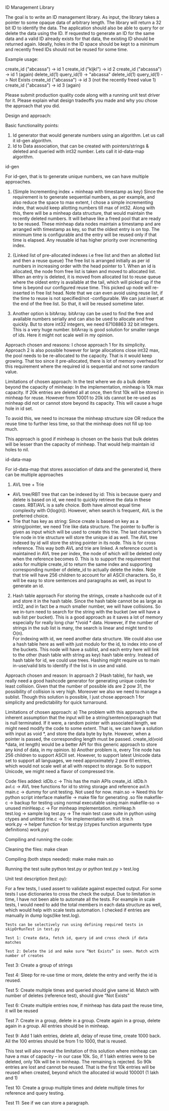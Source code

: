 ID Management Library

The goal is to write an ID management library.  As input, the library takes a pointer to some opaque data of arbitrary length.  The library will return a 32 bit ID to identify the data.  The application should also be able to query for or delete the data using the ID.  If requested to generate an ID for the same data and a valid ID already exists for that data, the existing ID should be returned again.  Ideally, holes in the ID space should be kept to a minimum and recently freed IDs should not be reused for some time.
 
Example usage:
 
create_id ("abcassa") -> id 1
create_id ("kljkl") -> id 2
create_id ("abcassa") -> id 1 (again)
delete_id(1)
query_id(1) -> "abcassa" 
delete_id(1)
query_id(1) -> Not Exists
create_id ("abcassa") -> id 3 (not the recently freed value 1)
create_id ("abcassa") -> id 3 (again)
 
Please submit production quality code along with a running unit test driver for it.  Please explain what design tradeoffs you made and why you chose the approach that you did.






















Design and approach:

Basic functionality points:
1.	Id generator that would generate numbers using an algorithm. Let us call it id-gen algorithm.
2.	Id to Data association, that can be created with pointers/strings & deleted and queried with int32 number. Lets call it id-data-map algorithm.

id-gen

For id-gen, that is to generate unique numbers, we can have multiple approaches. 
1)	{Simple Incrementing index + minheap with timestamp as key}
Since the requirement is to generate sequential numbers, as per example, and also reduce the space to max extent, I chose a simple incrementing index, that would keep allotting numbers till max of int32. Along with this, there will be a minheap data structure, that would maintain the recently deleted numbers. It will behave like a freed pool that are ready to be reused. These minheap data nodes maintain a timestamp and are arranged with timestamp as key, so that the oldest entry is on top. The minimum time is configurable and the entry will be reused only if that time is elapsed. Any reusable id has higher priority over incrementing index.

2)	{Linked list of pre-allocated indexes i.e free list and then an allotted list and then a reuse queue}
The free list is arranged initially as per id numbers in increasing order with the head pointer to 1. When an id is allocated, the node from free list is taken and moved to allocated list.
When an entry is deleted, it is moved from allocated list to reuse queue where the oldest entry is available at the tail, which will picked up if the time is beyond our configured reuse time. This picked up node will re-inserted in free list head.
Note that we can even avoid using reuse list, if the time to reuse is not specified/not -configurable. We can just insert at the end of the free list. So that, it will be reused sometime later. 

3)	Another option is bitArray. bitArray can be used to find the free and available numbers serially and can also be used to allocate and free quickly. But to store int32 integers, we need 67108863 32 bit integers.  This is a very huge number. bitArray is good solution for smaller range of ids. Here it might not scale well in my opinion.
           
Approach chosen and reasons:
I chose approach 1 for its simplicity. Approach 2 is also possible however for large allocations close int32 max, the pool needs to be re-allocated to the capacity. That is it would keep growing. That too since it pre-allocated, there is lot of memory overhead for this requirement where the required id is sequential and not some random value.

Limitations of chosen approach:
In the test where we do a bulk delete beyond the capacity of minheap:
In the implementation, minheap is 10k max capacity. If 20k entries are deleted all at once, then first 10k will be stored in minheap for reuse. However from 10001 to 20k ids cannot be re-used as minheap did not or cannot store beyond its capacity. This will cause a huge hole in id set. 

To avoid this, we need to increase the minheap structure size OR reduce the reuse time to further less time, so that the minheap does not fill up too much. 

This approach is good if minheap is chosen on the basis that bulk deletes will be lesser than the capacity of minheap. That would help maintain id holes to nil.

id-data-map

For id-data-map that stores association of data and the generated id, there can be multiple approaches

1)	AVL tree + Trie
-	AVL tree/RBT tree that can be indexed by id: 
This is because query and delete is based on id, we need to quickly retrieve the data in these cases. RBT/AVL is a safe choice. Both have almost equal time complexity with O(log(n)). However, when search is frequent, AVL is the preferred choice. 
-	Trie that has key as string:
Since create is based on key as a string/pointer, we need Trie like data structure.
The pointer to buffer is given as input which will be used to create this trie. The last character’s trie node in trie structure will store the unique id as well. 
The AVL tree indexed by id will store the string pointer in its node. This is for cross reference. This way both AVL and trie are linked.
A reference count is maintained in AVL tree per index, the node of which will be deleted only when the reference becomes 0. This is to support the requirement that asks for multiple create_id to return the same index and supporting corresponding number of delete_id to actually delete the index. 
Note that trie will have 256 children to account for all ASCII characters. So, it will be easy to store sentences and paragraphs as well, as input to generate an id.

2)	Hash table approach
For storing the strings, create a hashcode out of it and store it in the hash table. Since the hash table cannot be as large as int32, and in fact be a much smaller number, we will have collisions. So we in-turn need to search for the string with the bucket (we will have a sub list per bucket). This is a good approach as it saves a lot of memory especially for really long char */void * data. However, if the number of strings in the sub list is many, the search is linear and might tend to O(n).  
For indexing with id, we need another data structure. We could also use a hash table here as well with just modulo for the id, to index into one of the buckets. This node will have a sublist, and each entry here will link to the other (hash table with string as key) hash table entry. Instead of hash table for id, we could use trees. Hashing might require us to main in-use/valid bits to identify if the list is in use and valid.

Approach chosen and reason:
In approach 2 (Hash table), for hash, we really need a good hashcode generator for generating unique codes for least collision. Given that the number of possible ids are 2 pow 31, the possibility of collision is very high. Moreover we also we need to manage a sublist. Though this solution is possible, I just chose approach 1 for simplicity and predictability for quick turnaround.

Limitations of chosen approach:
a)	The problem with this approach is the inherent assumption that the input will be a string/sentence/paragraph that is null terminated. If it were, a random pointer with associated length, we might need modify the code to some extent.
That is, we can have a solution with input as void *, and store the data byte by byte. However, when a pointer is passed, the corresponding length must be passed. create_id(void *data, int length) would be a better API for this generic approach to store any kind of data, in my opinion.
b)	Another problem is, every Trie node has 256 children to support ASCII set. However, to support latest Unicode data set to support all languages, we need approximately 2 pow 61 entries, which would not scale well at all with respect to storage. So to support Unicode, we might need a flavor of compressed trie.

Code files added:
idDb.c -> This has the main APIs create_id.
idDb.h  
avl.c  -> AVL tree functions for id to string storage and reference
avl.h  
main.c  -> dummy for unit testing. Not used for now.
main.so  -> Need this for python script interface
makefile  -> make file for generating .so file
makefile-c  -> backup for testing using normal executable using main
makefile-so  -> unused
minHeap.c  -> For minheap implementation.
minHeap.h  
test.log  -> sample log
test.py  -> The main test case suite in python using ctypes and unittest
trie.c  -> Trie implementation with id.
trie.h  
work.py  -> helper function for test.py (ctypes function arguments  type definitions)
work.pyc


Compiling and running the code:

Cleaning the files:
make clean 

Compiling (both steps needed):
make
make main.so

Running the test suite
python test.py
or
python test.py > test.log



Unit test description (test.py):
	
For a few tests, I used assert to validate against expected output. For some tests I use dictionaries to cross the check the output. Due to limitation in time, I have not been able to automate all the tests. For example in scale tests, I would need to add the total members in each data structure as well, which would help with scale tests automation. I checked if entries are manually in dump logs(like test.log).

	Tests can be selectively run using defining required tests in skipOrRunTest in test.py
	
	Test 1: Create data, fetch id, query id and cross check if data matches

	Test 2: Delete the id and make sure “Not Exists” is seen. Match with number of creates

Test 3: Create a group of strings

Test 4: Sleep for re-use time or more, delete the entry and verify the id is reused.

Test 5: Create multiple times and queried should give same id. Match with number of  deletes (reference test), should give “Not Exists”

Test 6: Create multiple entries now, if minheap has data past the reuse time, it will be reused

Test 7: Create in a group, delete in a group. Create again in a group, delete again in a group. All entries should be in minheap.

Test 9: Add 1 lakh entries,  delete all, delay of reuse time, create 1000 back. All the 100 entries should be from 1 to 1000, that is reused. 

This test will also reveal the limitation of this solution where minheap can have a max of capacity – in our case 10k. So, if 1 lakh entries were to be deleted, only 10k will be in minheap. The remaining is rejected. So 90k entries are lost and cannot be reused. That is the first 10k entries will be reused when created, beyond which the allocated id would 100001 (1 lakh and 1)

Test 10: Create a group multiple times and delete multiple times for reference and            query testing.

Test 11: See if we can store a paragraph.



